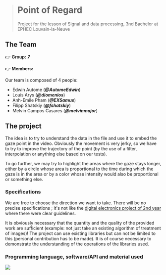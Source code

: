 > # Point of Regard
>
> Project for the lesson of Signal and data processing, 3nd Bachelor at EPHEC Louvain-la-Neuve 

## The Team

:point_right: **Group:** _**7**_

:point_right: **Members:**

Our team is composed of 4 people:

* Edwin Autome (_**@AutomeEdwin**_)
* Louis Arys (_**@diomenios**_)
* Anh-Emile Pham (_**@EXSamus**_)
* Filipp Shatskiy (_**@fshatskiy**_)
* Melvin Campos Casares (_**@melvinmajor**_)

## The project

The idea is to try to understand the data in the file and use it to embed the gaze point in the video.
Obviously the movement is very jerky, so we have to try to improve the trajectory of the point (by the use of a filter, interpolation or anything else based on our tests).

To go further, we may try to highlight the areas where the gaze stays longer, either by a circle whose area is proportional to the time during which the gaze is in the area or by a color whose intensity would also be proportional or something else.

### Specifications

We are free to choose the direction we want to take.
There will be no precise specifications ; it's not like the [digital electronics project of 2nd year](https://github.com/melvinmajor/thermopic) where there were clear guidelines.

It is obviously necessary that the quantity and the quality of the provided work are sufficient (example: not just take an existing algorithm of treatment of images)!
The project can use existing libraries but can not be limited to this (personal contribution has to be made).
It is of course necessary to demonstrate the understanding of the operations of the libraries used.

### Programming language, software/API and material used

![](https://img.shields.io/badge/Python-3.8+-informational?style=for-the-badge&labelColor=757575&color=78909c&logo=python&logoColor=white)

